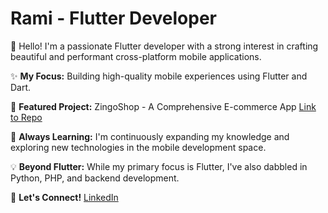 # Rami - Flutter Developer

👋 Hello! I'm a passionate Flutter developer with a strong interest in crafting beautiful and performant cross-platform mobile applications.

✨ **My Focus:** Building high-quality mobile experiences using Flutter and Dart.

🚀 **Featured Project:** ZingoShop - A Comprehensive E-commerce App [Link to Repo](https://github.com/RotRot-pi/ZingoShop?tab=readme-ov-file)

<!---➡️ **Check out ZingoShop to see my skills in action:**
* User-friendly interface for browsing and purchasing products.
* Efficient order management for delivery personnel.
* Powerful admin dashboard for managing the entire application.--->

🌱 **Always Learning:** I'm continuously expanding my knowledge and exploring new technologies in the mobile development space.

💡 **Beyond Flutter:** While my primary focus is Flutter, I've also dabbled in Python, PHP, and backend development.

🤝 **Let's Connect!** [LinkedIn](https://www.linkedin.com/in/ramins1)

<!--- - 👋 Hi, I’m Ramy
- 👀 I’m interested in Flutter ,Mobile application development & IT in general
- 🌱 I’m currently learning Project management to manage my team project
- ✨ I have used Python for ML ,scrapping with scrappy and Django
- 💫 I have used PHP to build the backend of my ecommerce app
- 💞️ I’m looking to collaborate on Flutter realted projects
- 📫 You can reach me through my [LinkedIn](https://www.linkedin.com/in/ramins1)--->

<!---
RotRot-pi/RotRot-pi is a ✨ special ✨ repository because its `README.md` (this file) appears on your GitHub profile.
You can click the Preview link to take a look at your changes.
--->

